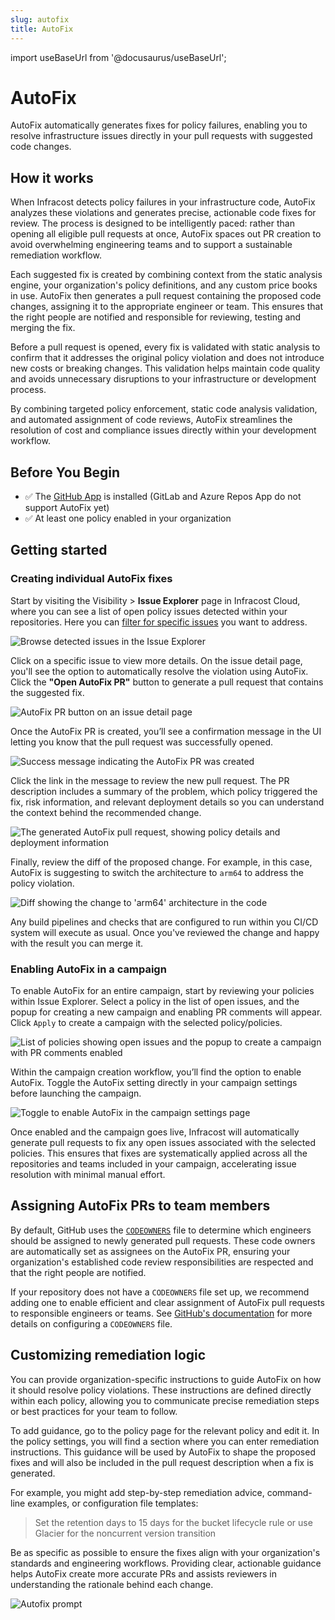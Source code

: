 ```yaml
---
slug: autofix
title: AutoFix
---
```


import useBaseUrl from '@docusaurus/useBaseUrl';

# AutoFix

AutoFix automatically generates fixes for policy failures, enabling you to resolve infrastructure issues directly in your pull requests with suggested code changes.

## How it works

When Infracost detects policy failures in your infrastructure code, AutoFix analyzes these violations and generates precise, actionable code fixes for review. The process is designed to be intelligently paced: rather than opening all eligible pull requests at once, AutoFix spaces out PR creation to avoid overwhelming engineering teams and to support a sustainable remediation workflow.

Each suggested fix is created by combining context from the static analysis engine, your organization's policy definitions, and any custom price books in use. AutoFix then generates a pull request containing the proposed code changes, assigning it to the appropriate engineer or team. This ensures that the right people are notified and responsible for reviewing, testing and merging the fix.

Before a pull request is opened, every fix is validated with static analysis to confirm that it addresses the original policy violation and does not introduce new costs or breaking changes. This validation helps maintain code quality and avoids unnecessary disruptions to your infrastructure or development process.

By combining targeted policy enforcement, static code analysis validation, and automated assignment of code reviews, AutoFix streamlines the resolution of cost and compliance issues directly within your development workflow.

## Before You Begin

* ✅ The [GitHub App](/docs/integrations/github_app/) is installed (GitLab and Azure Repos App do not support AutoFix yet)
* ✅ At least one policy enabled in your organization

## Getting started

### Creating individual AutoFix fixes

Start by visiting the Visibility > **Issue Explorer** page in Infracost Cloud, where you can see a list of open policy issues detected within your repositories. Here you can [filter for specific issues](/docs/infracost_cloud/issue_explorer/#filtering) you want to address.

![Browse detected issues in the Issue Explorer](/img/infracost-cloud/autofix/issue-browse.png)

Click on a specific issue to view more details. On the issue detail page, you'll see the option to automatically resolve the violation using AutoFix. Click the **"Open AutoFix PR"** button to generate a pull request that contains the suggested fix.

![AutoFix PR button on an issue detail page](/img/infracost-cloud/autofix/autofix-button.png)

Once the AutoFix PR is created, you’ll see a confirmation message in the UI letting you know that the pull request was successfully opened.

![Success message indicating the AutoFix PR was created](/img/infracost-cloud/autofix/autofix-created.png)

Click the link in the message to review the new pull request. The PR description includes a summary of the problem, which policy triggered the fix, risk information, and relevant deployment details so you can understand the context behind the recommended change.

![The generated AutoFix pull request, showing policy details and deployment information](/img/infracost-cloud/autofix/autofix-pr.png)

Finally, review the diff of the proposed change. For example, in this case, AutoFix is suggesting to switch the architecture to `arm64` to address the policy violation.

![Diff showing the change to 'arm64' architecture in the code](/img/infracost-cloud/autofix/diff.png)

Any build pipelines and checks that are configured to run within you CI/CD system will execute as usual. Once you've reviewed the
change and happy with the result you can merge it.

### Enabling AutoFix in a campaign

To enable AutoFix for an entire campaign, start by reviewing your policies within Issue Explorer. Select a policy in the list of open issues, and the popup for creating a new campaign and enabling PR comments will appear. Click `Apply` to create a campaign with the selected policy/policies.

![List of policies showing open issues and the popup to create a campaign with PR comments enabled](/img/infracost-cloud/autofix/create-campaign.png)

Within the campaign creation workflow, you’ll find the option to enable AutoFix. Toggle the AutoFix setting directly in your campaign settings before launching the campaign.

![Toggle to enable AutoFix in the campaign settings page](/img/infracost-cloud/autofix/autofix-enabled.png)

Once enabled and the campaign goes live, Infracost will automatically generate pull requests to fix any open issues associated with the selected policies. This ensures that fixes are systematically applied across all the repositories and teams included in your campaign, accelerating issue resolution with minimal manual effort.

## Assigning AutoFix PRs to team members

By default, GitHub uses the [`CODEOWNERS`](https://docs.github.com/en/repositories/managing-your-repositorys-settings-and-features/customizing-your-repository/about-code-owners) file to determine which engineers should be assigned to newly generated pull requests. These code owners are automatically set as assignees on the AutoFix PR, ensuring your organization's established code review responsibilities are respected and that the right people are notified.

If your repository does not have a `CODEOWNERS` file set up, we recommend adding one to enable efficient and clear assignment of AutoFix pull requests to responsible engineers or teams. See [GitHub's documentation](https://docs.github.com/en/repositories/managing-your-repositorys-settings-and-features/customizing-your-repository/about-code-owners) for more details on configuring a `CODEOWNERS` file.

## Customizing remediation logic 

You can provide organization-specific instructions to guide AutoFix on how it should resolve policy violations. These instructions are defined directly within each policy, allowing you to communicate precise remediation steps or best practices for your team to follow.

To add guidance, go to the policy page for the relevant policy and edit it. In the policy settings, you will find a section where you can enter remediation instructions. This guidance will be used by AutoFix to shape the proposed fixes and will also be included in the pull request description when a fix is generated.

For example, you might add step-by-step remediation advice, command-line examples, or configuration file templates:

> Set the retention days to 15 days for the bucket lifecycle rule or use Glacier for the noncurrent version transition

Be as specific as possible to ensure the fixes align with your organization's standards and engineering workflows. Providing clear, actionable guidance helps AutoFix create more accurate PRs and assists reviewers in understanding the rationale behind each change.

![Autofix prompt](/img/infracost-cloud/autofix/autofix-prompt.png)
